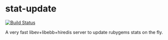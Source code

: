 # stat-update

[![Build Status](https://travis-ci.org/rubygems/stat-update.svg?branch=master)](https://travis-ci.org/rubygems/stat-update)

A very fast libev+libebb+hiredis server to update rubygems stats on the fly.
